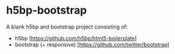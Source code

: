 h5bp-bootstrap
==============

A blank h5bp and bootstrap project consisting of:
- h5bp [https://github.com/h5bp/html5-boilerplate]
- bootstrap (+ responsive) [https://github.com/twitter/bootstrap]
